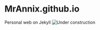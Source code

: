 # MrAnnix.github.io
Personal web on Jekyll
![Under construction](https://cdn.pixabay.com/photo/2017/06/16/07/26/under-construction-2408062_960_720.png "Under construction")
